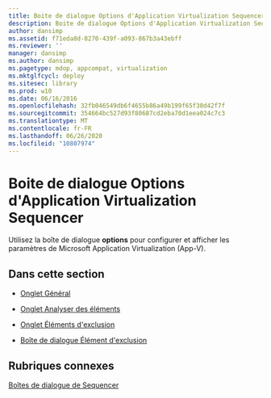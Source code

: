 ```yaml
---
title: Boite de dialogue Options d'Application Virtualization Sequencer
description: Boite de dialogue Options d'Application Virtualization Sequencer
author: dansimp
ms.assetid: f71eda8d-8270-439f-a093-867b3a43ebff
ms.reviewer: ''
manager: dansimp
ms.author: dansimp
ms.pagetype: mdop, appcompat, virtualization
ms.mktglfcycl: deploy
ms.sitesec: library
ms.prod: w10
ms.date: 06/16/2016
ms.openlocfilehash: 32fb046549db6f4655b86a49b199f65f30d42f7f
ms.sourcegitcommit: 354664bc527d93f80687cd2eba70d1eea024c7c3
ms.translationtype: MT
ms.contentlocale: fr-FR
ms.lasthandoff: 06/26/2020
ms.locfileid: "10807974"
---
```

# Boite de dialogue Options d'Application Virtualization Sequencer


Utilisez la boîte de dialogue **options** pour configurer et afficher les paramètres de Microsoft Application Virtualization (App-V).

## Dans cette section


-   [Onglet Général](general-tab-keep.md)

-   [Onglet Analyser des éléments](parse-items-tab-keep.md)

-   [Onglet Éléments d'exclusion](exclusion-items-tab-keep.md)

-   [Boîte de dialogue Élément d'exclusion](exclusion-item-dialog-box.md)

## Rubriques connexes


[Boîtes de dialogue de Sequencer](sequencer-dialog-boxes.md)

 

 





